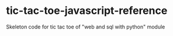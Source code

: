 # tic-tac-toe-javascript-reference
Skeleton code for tic tac toe of "web and sql with python" module

